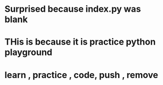 

   # Surprised because index.py was blank
   # THis is because it is practice python playground
   # learn , practice , code, push , remove